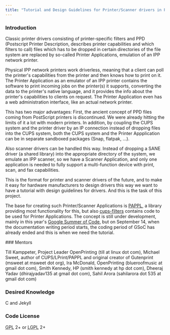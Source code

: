```yaml
---
title: "Tutorial and Design Guidelines for Printer/Scanner drivers in Printer Applications"
---
```


### Introduction
<p>
Classic printer drivers consisting of printer-specific filters and PPD (Postscript Printer Description, describes printer capabilities and which filters to call) files which has to be dropped in certain directories of the file system are replaced by so-called Printer Applications, emulation of an IPP network printer.
</p>

<p>
Physical IPP network printers work driverless, meaning that a client can poll the printer's capabilities from the printer and then knows how to print on it. The Printer Application as an emulator of an IPP printer contains the software to print incoming jobs on the printer(s) it supports, converting the data to the printer's native language, and it provides the info about the printer's capabilities to clients on request. The Printer Application even has a web administration interface, like an actual network printer.
</p>

<p>
This has two major advantages: First, the ancient concept of PPD files coming from PostScript printers is discontinued. We were already hitting the limits of it a lot with modern printers. In addition, by coupling the CUPS system and the printer driver by an IP connection instead of dropping files into the CUPS system, both the CUPS system and the Printer Appplication can be in separate sandboxed packages (Snap, flatpak, …).
</p>

<p>
Also scanner drivers can be handled this way. Instead of dropping a SANE driver (a shared library) into the appropriate directory of the system, we emulate an IPP scanner, so we have a Scanner Application, and only one application is needed to fully support a multi-function device with print, scan, and fax capabilities.
</p>

<p>
This is the format for printer and scanner drivers of the future, and to make it easy for hardware manufacturers to design drivers this way we want to have a tutorial with design guidelines for drivers. And this is the task of this project.
</p>

<p>
The base for creating such Printer/Scanner Applications is <a href="https://github.com/michaelrsweet/pappl">PAPPL</a>, a library providing most functionality for this, but also <a href="https://github.com/OpenPrinting/cups-filters">cups-filters</a> contains code to be used for Printer Applications. The concept is still under development, mainly in this year's <a href="https://wiki.linuxfoundation.org/gsoc/google-summer-code-2020-openprinting-projects">Google Summer of Code</a>, but on September 14, when the documentation writing period starts, the coding period of GSoC has already ended and this is when we need the tutorial.
</p>
### Mentors
<p>
Till Kamppeter, Project Leader OpenPrinting (till at linux dot com), Michael Sweet, author of CUPS/LPrint/PAPPL and original creator of Gutenprint (msweet at msweet dot org), Ira McDonald, OpenPrinting (blueroofmusic at gmail dot com), Smith Kennedy, HP (smith kennedy at hp dot com), Dheeraj Yadav (dhirajyadav135 at gmail dot com), Sahil Arora (sahilarora dot 535 at gmail dot com)
</p>

### Desired Knowledge
<p>
C and Jekyll
</p>

### Code License
<p>
<abbr title="GNU General Public License">GPL</abbr> 2+ or <abbr title="GNU Lesser General Public License">LGPL</abbr> 2+
</p>
